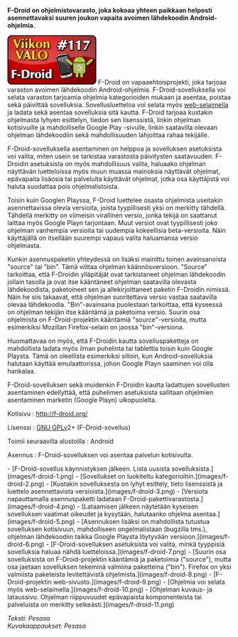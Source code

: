 <!--
Title: F-Droid
Week: 3x13
Number: 117
Date: 2013/03/24
Pageimage: valo117-fdroid.png
Tags: Android,Mobiilisovellukset
-->

**F-Droid on ohjelmistovarasto, joka kokoaa yhteen paikkaan helposti
asennettavaksi suuren joukon vapaita avoimen lähdekoodin
Android-ohjelmia.**

![](images/valo117-fdroid.png "fig:valo117-fdroid.png") F-Droid on
vapaaehtoisprojekti, joka tarjoaa varaston avoimen lähdekoodin
Android-ohjelmia. F-Droid-sovelluksella voi selata varaston tarjoamia
ohjelmia kategorioiden mukaan ja asentaa, poistaa sekä päivittää
sovelluksia. Sovellusluetteloa voi selata myös
[web-selaimella](http://f-droid.org/repository/browse/) ja ladata sekä
asentaa sovelluksia sitä kautta. F-Droid tarjoaa kustakin ohjelmasta
lyhyen esittelyn, tiedon sen lisenssistä, linkin ohjelman kotisivuille
ja mahdolliselle Google Play -sivulle, linkin saatavilla olevaan
ohjelman lähdekoodiin sekä mahdollisuuden lahjoittaa rahaa tekijälle.

F-Droid-sovelluksella asentaminen on helppoa ja sovelluksen asetuksista
voi valita, miten usein se tarkistaa varastosta päivitysten saatavuuden.
F-Droidin asetuksista on myös mahdollisuus valita, haluaako ohjelman
näyttävän luetteloissa myös muun muassa mainoksia näyttävät ohjelmat,
epävapaita lisäosia tai palveluita käyttävät ohjelmat, jotka osa
käyttäjistä voi haluta suodattaa pois ohjelmalistoista.

Toisin kuin Googlen Playssa, F-Droid luettelee osasta ohjelmista
useitakin asennettavissa olevia versioita, joista tyypillisesti yksi on
merkitty tähdellä. Tähdellä merkitty on viimeisin virallinen versio,
jonka tekijä on saattanut laittaa myös Google Playn tarjontaan. Muut
versiot ovat tyypillisesti joko ohjelman vanhempia versioita tai
uudempia kokeellisia beta-versioita. Näin käyttäjällä on itsellään
suurempi vapaus valita haluamansa versio ohjelmasta.

Kunkin asennuspaketin yhteydessä on lisäksi mainittu toinen
avainsanoista "source" tai "bin". Tämä viittaa ohjelman käännösversioon.
"Source" tarkoittaa, että F-Droidin ylläpitäjät ovat tarkistaneet
ohjelman lähdekoodin jollain tasolla ja ovat itse kääntäneet ohjelman
saatavilla olevasta lähdekoodista, paketoineet sen ja allekirjoittaneet
paketin F-Droidin nimissä. Näin he siis takaavat, että ohjelman
suoritettava versio vastaa saatavilla olevaa lähdekoodia.
"Bin"-avainsana puolestaan tarkoittaa, että kyseessä on ohjelman tekijän
itse kääntämä ja paketoima versio. Suurin osa ohjelmista on
F-Droid-projektin kääntämiä "source"-versioita, mutta esimerkiksi
Mozillan Firefox-selain on jaossa "bin"-versiona.

Huomattavaa on myös, että F-Droidin kautta sovelluspaketteja on
mahdollista ladata myös ilman puhelinta tai tablettia toisin kuin Google
Playsta. Tämä on oleellista esimerkiksi silloin, kun Android-sovelluksia
halutaan käyttää emulaattorissa, johon Google Playn saaminen voi olla
hankalaa.

F-Droid-sovelluksen sekä muidenkin F-Droidin kautta ladattujen
sovellusten asentaminen edellyttää, että puhelimen asetuksista sallitaan
ohjelmien asentaminen marketin (Google Playn) ulkopuolelta.

Kotisivu
:   <http://f-droid.org/>

Lisenssi
:   [GNU GPLv](GNU_GPL)2+ (F-Droid-sovellus)

Toimii seuraavilla alustoilla
:   Android

Asennus
:   F-Droid-sovelluksen voi asentaa palvelun kotisivulta.

<div class="psgallery" markdown="1">
-   [F-Droid-sovellus käynnistyksen jälkeen. Lista uusista
    sovelluksista.](images/f-droid-1.png)
-   [Sovellukset on luokiteltu kategorioihin.](images/f-droid-2.png)
-   [Kustakin sovelluksesta on lyhyt esittely, tieto lisenssistä ja
    luettelo asennettavista versioista.](images/f-droid-3.png)
-   [Versiota napauttamalla asennuspaketti ladataan
    F-Droid-pakettivarastosta.](images/f-droid-4.png)
-   [Lataamisen jälkeen näytetään kyseisen sovelluksen vaatimat oikeudet
    ja kysytään, halutaanko ohjelma asentaa.](images/f-droid-5.png)
-   [Asennuksen lisäksi on mahdollista tutustua sovelluksen kotisivuun,
    mahdolliseen ongelmalistaan (bugzilla tms.), ohjelman lähdekoodiin
    taikka Google Playsta löytyvään versioon.](images/f-droid-6.png)
-   [F-Droid-sovelluksen asetuksista voi valita, minkä tyyppisiä
    sovelluksia haluaa nähdä luetteloissa.](images/f-droid-7.png)
-   [Suurin osa sovelluksista on F-Droid-projektin kääntämiä ja
    paketoimia ("source"), mutta osa jaetaan sovelluksen tekeminä
    valmiina paketteina ("bin"). Firefox on yksi valmiista paketeista
    levitettävistä ohjelmista.](images/f-droid-8.png)
-   [F-Droid-projektin web-sivusto.](images/f-droid-9.png)
-   [Ohjelmia voi selata myös web-selaimella.](images/f-droid-10.png)
-   [Ohjelman kuvaus- ja lataussivu. Ohjelman riippuvuudet epävapaista
    komponenteista tai palveluista on merkitty
    selkeästi.](images/f-droid-11.png)
</div>

*Teksti: Pesasa* <br />
*Kuvakaappaukset: Pesasa*

